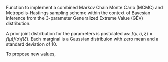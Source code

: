Function to implement a combined Markov Chain Monte Carlo (MCMC) and Metropolis-Hastings sampling scheme within the context of Bayesian inference from the 3-parameter Generalized Extreme Value (GEV) distribution.

A prior joint distribution for the parameters is postulated as: $f(\mu,\sigma,\xi)=f(\mu)f(\sigma)f(\xi)$. Each marginal is a Gaussian distribuion with zero mean and a standard deviation of 10. 

To propose new values,
